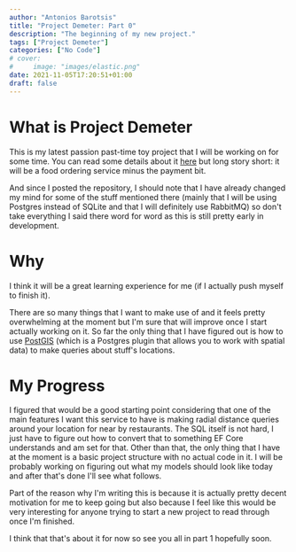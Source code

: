 ```yaml
---
author: "Antonios Barotsis"
title: "Project Demeter: Part 0"
description: "The beginning of my new project."
tags: ["Project Demeter"]
categories: ["No Code"]
# cover:
#     image: "images/elastic.png"
date: 2021-11-05T17:20:51+01:00
draft: false
---
```


# What is Project Demeter

This is my latest passion past-time toy project that I will be working on for some time. You can read some details about it
[here](https://github.com/AntoniosBarotsis/Demeter) but long story short: it will be a food ordering service minus the payment bit.

And since I posted the repository, I should note that I have already changed my mind for some of the stuff mentioned there
(mainly that I will be using Postgres instead of SQLite and that I will definitely use RabbitMQ) so don't take everything I said
there word for word as this is still pretty early in development.

# Why

I think it will be a great learning experience for me (if I actually push myself to finish it).

There are so many things that I want to make use of and it feels pretty overwhelming at the moment but I'm sure that will improve
once I start actually working on it. So far the only thing that I have figured out is how to use [PostGIS](https://postgis.net/)
(which is a Postgres plugin that allows you to work with spatial data) to make queries about stuff's locations.

# My Progress

I figured that would be a good starting point considering that one of the main features I want this service to have is making radial distance
queries around your location for near by restaurants. The SQL itself is not hard, I just have to figure out how to convert that to something EF Core
understands and am set for that. Other than that, the only thing that I have at the moment is a basic project structure with no actual code in it.
I will be probably working on figuring out what my models should look like today and after that's done I'll see what follows.

Part of the reason why I'm writing this is because it is actually pretty decent motivation for me to keep going but also because I feel like this
would be very interesting for anyone trying to start a new project to read through once I'm finished.

I think that that's about it for now so see you all in part 1 hopefully soon.
